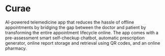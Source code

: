 # Curae

<p>AI-powered telemedicine app that reduces the hassle of offline appointments by bridging the gap between the doctor and patient by transforming the entire appointment lifecycle online. The app comes with a pre-assessment smart self-checkup chatbot, automatic prescription generator, online report storage and retrieval using QR codes, and an online pharmacy.</p>
